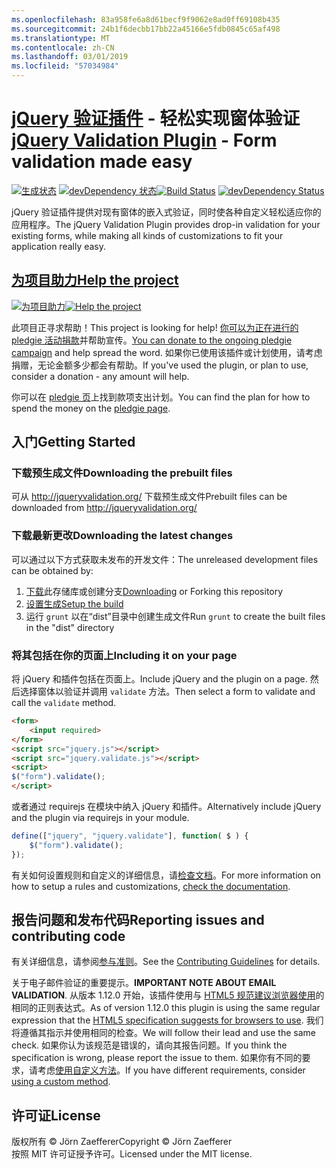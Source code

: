 ```yaml
---
ms.openlocfilehash: 83a958fe6a8d61becf9f9062e8ad0ff69108b435
ms.sourcegitcommit: 24b1f6decbb17bb22a45166e5fdb0845c65af498
ms.translationtype: MT
ms.contentlocale: zh-CN
ms.lasthandoff: 03/01/2019
ms.locfileid: "57034984"
---
```

<a name="jquery-validation-pluginhttpjqueryvalidationorg---form-validation-made-easy"></a><span data-ttu-id="3b602-101">[jQuery 验证插件](http://jqueryvalidation.org/) - 轻松实现窗体验证</span><span class="sxs-lookup"><span data-stu-id="3b602-101">[jQuery Validation Plugin](http://jqueryvalidation.org/) - Form validation made easy</span></span>
================================

<span data-ttu-id="3b602-102">[![生成状态](https://secure.travis-ci.org/jzaefferer/jquery-validation.png)](http://travis-ci.org/jzaefferer/jquery-validation)
[![devDependency 状态](https://david-dm.org/jzaefferer/jquery-validation/dev-status.png?theme=shields.io)](https://david-dm.org/jzaefferer/jquery-validation#info=devDependencies)</span><span class="sxs-lookup"><span data-stu-id="3b602-102">[![Build Status](https://secure.travis-ci.org/jzaefferer/jquery-validation.png)](http://travis-ci.org/jzaefferer/jquery-validation)
[![devDependency Status](https://david-dm.org/jzaefferer/jquery-validation/dev-status.png?theme=shields.io)](https://david-dm.org/jzaefferer/jquery-validation#info=devDependencies)</span></span>

<span data-ttu-id="3b602-103">jQuery 验证插件提供对现有窗体的嵌入式验证，同时使各种自定义轻松适应你的应用程序。</span><span class="sxs-lookup"><span data-stu-id="3b602-103">The jQuery Validation Plugin provides drop-in validation for your existing forms, while making all kinds of customizations to fit your application really easy.</span></span>

## <a name="help-the-projecthttppledgiecomcampaigns18159"></a>[<span data-ttu-id="3b602-104">为项目助力</span><span class="sxs-lookup"><span data-stu-id="3b602-104">Help the project</span></span>](http://pledgie.com/campaigns/18159)

<span data-ttu-id="3b602-105">[![为项目助力](http://www.pledgie.com/campaigns/18159.png?skin_name=chrome)](http://pledgie.com/campaigns/18159)</span><span class="sxs-lookup"><span data-stu-id="3b602-105">[![Help the project](http://www.pledgie.com/campaigns/18159.png?skin_name=chrome)](http://pledgie.com/campaigns/18159)</span></span>

<span data-ttu-id="3b602-106">此项目正寻求帮助！</span><span class="sxs-lookup"><span data-stu-id="3b602-106">This project is looking for help!</span></span> <span data-ttu-id="3b602-107">[你可以为正在进行的 pledgie 活动捐款](http://pledgie.com/campaigns/18159)并帮助宣传。</span><span class="sxs-lookup"><span data-stu-id="3b602-107">[You can donate to the ongoing pledgie campaign](http://pledgie.com/campaigns/18159) and help spread the word.</span></span> <span data-ttu-id="3b602-108">如果你已使用该插件或计划使用，请考虑捐赠，无论金额多少都会有帮助。</span><span class="sxs-lookup"><span data-stu-id="3b602-108">If you've used the plugin, or plan to use, consider a donation - any amount will help.</span></span>

<span data-ttu-id="3b602-109">你可以在 [pledgie 页](http://pledgie.com/campaigns/18159)上找到款项支出计划。</span><span class="sxs-lookup"><span data-stu-id="3b602-109">You can find the plan for how to spend the money on the [pledgie page](http://pledgie.com/campaigns/18159).</span></span>

## <a name="getting-started"></a><span data-ttu-id="3b602-110">入门</span><span class="sxs-lookup"><span data-stu-id="3b602-110">Getting Started</span></span>

### <a name="downloading-the-prebuilt-files"></a><span data-ttu-id="3b602-111">下载预生成文件</span><span class="sxs-lookup"><span data-stu-id="3b602-111">Downloading the prebuilt files</span></span>

<span data-ttu-id="3b602-112">可从 http://jqueryvalidation.org/ 下载预生成文件</span><span class="sxs-lookup"><span data-stu-id="3b602-112">Prebuilt files can be downloaded from http://jqueryvalidation.org/</span></span>

### <a name="downloading-the-latest-changes"></a><span data-ttu-id="3b602-113">下载最新更改</span><span class="sxs-lookup"><span data-stu-id="3b602-113">Downloading the latest changes</span></span>

<span data-ttu-id="3b602-114">可以通过以下方式获取未发布的开发文件：</span><span class="sxs-lookup"><span data-stu-id="3b602-114">The unreleased development files can be obtained by:</span></span>

 1. <span data-ttu-id="3b602-115">[下载](https://github.com/jzaefferer/jquery-validation/archive/master.zip)此存储库或创建分支</span><span class="sxs-lookup"><span data-stu-id="3b602-115">[Downloading](https://github.com/jzaefferer/jquery-validation/archive/master.zip) or Forking this repository</span></span>
 2. [<span data-ttu-id="3b602-116">设置生成</span><span class="sxs-lookup"><span data-stu-id="3b602-116">Setup the build</span></span>](CONTRIBUTING.md#build-setup)
 3. <span data-ttu-id="3b602-117">运行 `grunt` 以在“dist”目录中创建生成文件</span><span class="sxs-lookup"><span data-stu-id="3b602-117">Run `grunt` to create the built files in the "dist" directory</span></span>

### <a name="including-it-on-your-page"></a><span data-ttu-id="3b602-118">将其包括在你的页面上</span><span class="sxs-lookup"><span data-stu-id="3b602-118">Including it on your page</span></span>

<span data-ttu-id="3b602-119">将 jQuery 和插件包括在页面上。</span><span class="sxs-lookup"><span data-stu-id="3b602-119">Include jQuery and the plugin on a page.</span></span> <span data-ttu-id="3b602-120">然后选择窗体以验证并调用 `validate` 方法。</span><span class="sxs-lookup"><span data-stu-id="3b602-120">Then select a form to validate and call the `validate` method.</span></span>

```html
<form>
    <input required>
</form>
<script src="jquery.js"></script>
<script src="jquery.validate.js"></script>
<script>
$("form").validate();
</script>
```

<span data-ttu-id="3b602-121">或者通过 requirejs 在模块中纳入 jQuery 和插件。</span><span class="sxs-lookup"><span data-stu-id="3b602-121">Alternatively include jQuery and the plugin via requirejs in your module.</span></span>

```js
define(["jquery", "jquery.validate"], function( $ ) {
    $("form").validate();
});
```

<span data-ttu-id="3b602-122">有关如何设置规则和自定义的详细信息，请[检查文档](http://jqueryvalidation.org/documentation/)。</span><span class="sxs-lookup"><span data-stu-id="3b602-122">For more information on how to setup a rules and customizations, [check the documentation](http://jqueryvalidation.org/documentation/).</span></span>

## <a name="reporting-issues-and-contributing-code"></a><span data-ttu-id="3b602-123">报告问题和发布代码</span><span class="sxs-lookup"><span data-stu-id="3b602-123">Reporting issues and contributing code</span></span>

<span data-ttu-id="3b602-124">有关详细信息，请参阅[参与准则](CONTRIBUTING.md)。</span><span class="sxs-lookup"><span data-stu-id="3b602-124">See the [Contributing Guidelines](CONTRIBUTING.md) for details.</span></span>

<span data-ttu-id="3b602-125">关于电子邮件验证的重要提示。</span><span class="sxs-lookup"><span data-stu-id="3b602-125">**IMPORTANT NOTE ABOUT EMAIL VALIDATION**.</span></span> <span data-ttu-id="3b602-126">从版本 1.12.0 开始，该插件使用与 [HTML5 规范建议浏览器使用](https://html.spec.whatwg.org/multipage/forms.html#valid-e-mail-address)的相同的正则表达式。</span><span class="sxs-lookup"><span data-stu-id="3b602-126">As of version 1.12.0 this plugin is using the same regular expression that the [HTML5 specification suggests for browsers to use](https://html.spec.whatwg.org/multipage/forms.html#valid-e-mail-address).</span></span> <span data-ttu-id="3b602-127">我们将遵循其指示并使用相同的检查。</span><span class="sxs-lookup"><span data-stu-id="3b602-127">We will follow their lead and use the same check.</span></span> <span data-ttu-id="3b602-128">如果你认为该规范是错误的，请向其报告问题。</span><span class="sxs-lookup"><span data-stu-id="3b602-128">If you think the specification is wrong, please report the issue to them.</span></span> <span data-ttu-id="3b602-129">如果你有不同的要求，请考虑[使用自定义方法](http://jqueryvalidation.org/jQuery.validator.addMethod/)。</span><span class="sxs-lookup"><span data-stu-id="3b602-129">If you have different requirements, consider [using a custom method](http://jqueryvalidation.org/jQuery.validator.addMethod/).</span></span>

## <a name="license"></a><span data-ttu-id="3b602-130">许可证</span><span class="sxs-lookup"><span data-stu-id="3b602-130">License</span></span>
<span data-ttu-id="3b602-131">版权所有 &copy; Jörn Zaefferer</span><span class="sxs-lookup"><span data-stu-id="3b602-131">Copyright &copy; Jörn Zaefferer</span></span><br>
<span data-ttu-id="3b602-132">按照 MIT 许可证授予许可。</span><span class="sxs-lookup"><span data-stu-id="3b602-132">Licensed under the MIT license.</span></span>
